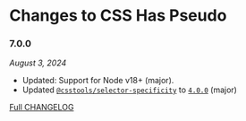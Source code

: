 # Changes to CSS Has Pseudo

### 7.0.0

_August 3, 2024_

- Updated: Support for Node v18+ (major).
- Updated [`@csstools/selector-specificity`](https://github.com/csstools/postcss-plugins/tree/main/packages/selector-specificity) to [`4.0.0`](https://github.com/csstools/postcss-plugins/tree/main/packages/selector-specificity/CHANGELOG.md#400) (major)

[Full CHANGELOG](https://github.com/csstools/postcss-plugins/tree/main/plugins/css-has-pseudo/CHANGELOG.md)
